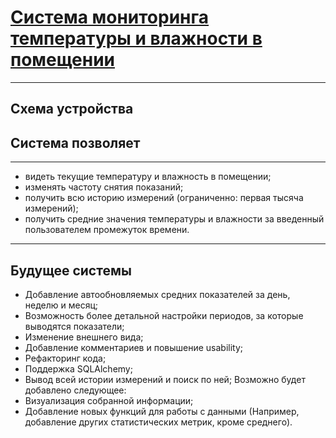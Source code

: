 # [Система мониторинга температуры и влажности в помещении](http://iuriier.pythonanywhere.com/)
____
## Схема устройства
[](<img src="./NodeMCU_DHT11_Interfacing.png" width="500">)
## Система позволяет
____
* видеть текущие температуру и влажность в помещении;
* изменять частоту снятия показаний;
* получить всю историю измерений (ограниченно: первая тысяча измерений);
*	получить средние значения температуры и влажности за введенный пользователем промежуток времени.
____
## Будущее системы
* Добавление автообновляемых средних показателей за день, неделю и месяц;
* Возможность более детальной настройки периодов, за которые выводятся показатели;
* Изменение внешнего вида;
* Добавление комментариев  и повышение usability;
* Рефакторинг кода;
* Поддержка SQLAlchemy;
* Вывод всей истории измерений и поиск по ней;
Возможно будет добавлено следующее:
* Визуализация собранной информации;
* Добавление новых функций для работы с данными (Например, добавление других статистических метрик, кроме среднего).
